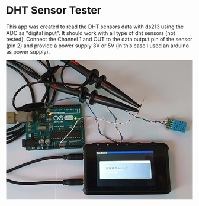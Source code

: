 # DHT Sensor Tester

This app was created to read the DHT sensors data with ds213 using the ADC as "digital input". It should work with all type of dht sensors (not tested). Connect the Channel 1 and OUT to the data output pin of the sensor (pin 2) and provide a power supply 3V or 5V (in this case i used an arduino as power supply).

![Readme](readme.jpg)
